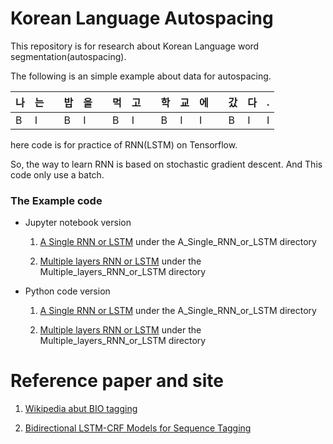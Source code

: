 # Korean Language Autospacing

 This repository is for research about Korean Language word segmentation(autospacing).
 
 The following is an simple example about data for autospacing. 

 | 나 | 는 |   | 밥 | 을 |   | 먹 | 고 |   | 학 | 교 | 에 |   | 갔 | 다 | . |
 |----|----|---|----|----|---|----|----|---|----|----|----|---|----|----|---|
 | B  | I  |   | B  | I  |   | B  | I  |   | B  | I  | I  |   | B  | I  | I |

 here code is for practice of RNN(LSTM) on Tensorflow. 
 
 So, the way to learn RNN is based on stochastic gradient descent. And This code only use a batch. 

 ### The Example code 

 - Jupyter notebook version 
 
   1. [A Single RNN or LSTM](https://nbviewer.jupyter.org/github/hyunyoung2/Hyunyoung2_Autospacing/blob/master/A_Single_RNN_or_LSTM/A_Single_RNN_Or_LSTM.ipynb) under the A_Single_RNN_or_LSTM directory 

   2. [Multiple layers RNN or LSTM](https://nbviewer.jupyter.org/github/hyunyoung2/Hyunyoung2_Autospacing/blob/master/Multiple_layers_RNN_or_LSTM/Multiple_layers_RNN_or_LSTM.ipynb) under the Multiple_layers_RNN_or_LSTM directory


 - Python code version 
 
   1. [A Single RNN or LSTM](https://github.com/hyunyoung2/Hyunyoung2_Autospacing/blob/master/A_Single_RNN_or_LSTM/A_Single_RNN_Or_LSTM.py) under the A_Single_RNN_or_LSTM directory

   2. [Multiple layers RNN or LSTM](https://github.com/hyunyoung2/Hyunyoung2_Autospacing/blob/master/Multiple_layers_RNN_or_LSTM/Multiple_layers_RNN_or_LSTM.py) under the Multiple_layers_RNN_or_LSTM directory

 # Reference paper and site
 
  1. [Wikipedia abut BIO tagging](https://en.wikipedia.org/wiki/Inside%E2%80%93outside%E2%80%93beginning_(tagging))
 
  2. [Bidirectional LSTM-CRF Models for Sequence Tagging](https://arxiv.org/abs/1508.01991v1)
